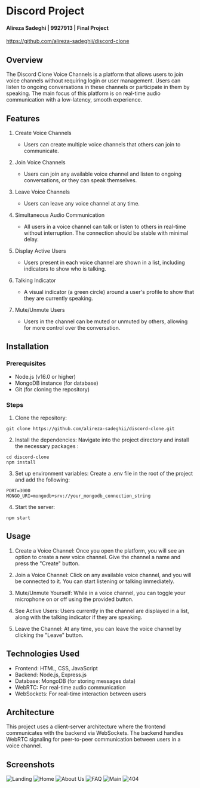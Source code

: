 # Discord Project
#### Alireza Sadeghi | 9927913 | Final Project
https://github.com/alireza-sadeghii/discord-clone

## Overview
The Discord Clone Voice Channels is a platform that allows users to join voice channels without requiring login or user management. Users can listen to ongoing conversations in these channels or participate in them by speaking. The main focus of this platform is on real-time audio communication with a low-latency, smooth experience.

## Features
1. Create Voice Channels
    - Users can create multiple voice channels that others can join to communicate.

2. Join Voice Channels
    - Users can join any available voice channel and listen to ongoing conversations, or they can speak themselves.

3. Leave Voice Channels
    - Users can leave any voice channel at any time.

4. Simultaneous Audio Communication
    - All users in a voice channel can talk or listen to others in real-time without interruption. The connection should be stable with minimal delay.

5. Display Active Users
    - Users present in each voice channel are shown in a list, including indicators to show who is talking.

6. Talking Indicator
    - A visual indicator (a green circle) around a user's profile to show that they are currently speaking.

7. Mute/Unmute Users
    - Users in the channel can be muted or unmuted by others, allowing for more control over the conversation.

## Installation
### Prerequisites
  * Node.js (v16.0 or higher)
  * MongoDB instance (for database)
  * Git (for cloning the repository)

### Steps
1. Clone the repository:
```shell
git clone https://github.com/alireza-sadeghii/discord-clone.git
```

2. Install the dependencies: Navigate into the project directory and install the necessary packages :
```shell
cd discord-clone
npm install
```

3. Set up environment variables: Create a .env file in the root of the project and add the following:
```
PORT=3000
MONGO_URI=mongodb+srv://your_mongodb_connection_string
```

4. Start the server:
```
npm start
```

## Usage
1. Create a Voice Channel: Once you open the platform, you will see an option to create a new voice channel. Give the channel a name and press the "Create" button.

2. Join a Voice Channel: Click on any available voice channel, and you will be connected to it. You can start listening or talking immediately.

3. Mute/Unmute Yourself: While in a voice channel, you can toggle your microphone on or off using the provided button.

4. See Active Users: Users currently in the channel are displayed in a list, along with the talking indicator if they are speaking.

5. Leave the Channel: At any time, you can leave the voice channel by clicking the "Leave" button.

## Technologies Used
  * Frontend: HTML, CSS, JavaScript
  * Backend: Node.js, Express.js
  * Database: MongoDB (for storing messages data)
  * WebRTC: For real-time audio communication
  * WebSockets: For real-time interaction between users

## Architecture
This project uses a client-server architecture where the frontend communicates with the backend via WebSockets. The backend handles WebRTC signaling for peer-to-peer communication between users in a voice channel.

## Screenshots
![Landing](https://drive.google.com/uc?export=view&id=19JmduHpAUiKn4fOE28V5o1sE1tjUBwWD)
![Home](https://drive.google.com/uc?export=view&id=19sHe96Z7EGYZpnsJCsxgWblA6KlAKEiY)
![About Us](https://drive.google.com/uc?export=view&id=1l4RN2HFV6kTwUWS4ZQh_Fv7tKCcmLeiv)
![FAQ](https://drive.google.com/uc?export=view&id=19b2zZ763EimJ3_eXZU9WW9AoSptESbWw)
![Main](https://drive.google.com/uc?export=view&id=1s48EqluPWiv5BIgfr9FqzbzvC3iLQSeC)
![404](https://drive.google.com/uc?export=view&id=1opCuqLb_ZF8TK0gt-6pOMz7pccfuzR9p)